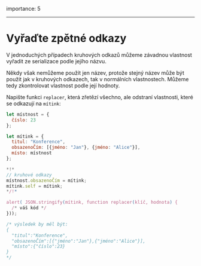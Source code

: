 importance: 5

---

# Vyřaďte zpětné odkazy

V jednoduchých případech kruhových odkazů můžeme závadnou vlastnost vyřadit ze serializace podle jejího názvu.

Někdy však nemůžeme použít jen název, protože stejný název může být použit jak v kruhových odkazech, tak v normálních vlastnostech. Můžeme tedy zkontrolovat vlastnost podle její hodnoty.

Napište funkci `replacer`, která zřetězí všechno, ale odstraní vlastnosti, které se odkazují na `mítink`:

```js run
let místnost = {
  číslo: 23
};

let mítink = {
  titul: "Konference",
  obsazenoČím: [{jméno: "Jan"}, {jméno: "Alice"}],
  místo: místnost
};

*!*
// kruhové odkazy
místnost.obsazenoČím = mítink;
mítink.self = mítink;
*/!*

alert( JSON.stringify(mítink, function replacer(klíč, hodnota) {
  /* váš kód */
}));

/* výsledek by měl být:
{
  "titul":"Konference",
  "obsazenoČím":[{"jméno":"Jan"},{"jméno":"Alice"}],
  "místo":{"číslo":23}
}
*/
```
